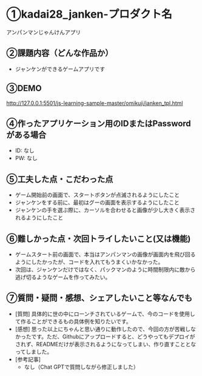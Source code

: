 # ①kadai28_janken-プロダクト名

アンパンマンじゃんけんアプリ

## ②課題内容（どんな作品か）

- ジャンケンができるゲームアプリです

## ③DEMO

http://127.0.0.1:5501/js-learning-sample-master/omikuji/janken_tpl.html

## ④作ったアプリケーション用のIDまたはPasswordがある場合

- ID: なし
- PW: なし

## ⑤工夫した点・こだわった点

- ゲーム開始前の画面で、スタートボタンが点滅されるようにしたこと
- ジャンケンをする前に、最初はグーの画面を表示するようにしたこと
- ジャンケンの手を選ぶ際に、カーソルを合わせると画像が少し大きく表示されるようにしたこと

## ⑥難しかった点・次回トライしたいこと(又は機能)

- ゲームスタート前の画面で、本当はアンパンマンの画像が画面内を飛び回るようにしたかったが、コードを入れてもうまくいかなかった。
- 次回は、ジャンケンだけではなく、パックマンのように時間制限内に敵から逃げ切るようなゲームを作ってみたい。

## ⑦質問・疑問・感想、シェアしたいこと等なんでも

- [質問]
  具体的に世の中にローンチされているゲームで、今のコードを使用して作ることができるもの具体例を知りたいです。
- [感想]
  思った以上にちゃんと思い通りに動作したので、今回の方が苦戦しなかったです。ただ、Githubにアップロードすると、どうやってもデプロイがされず、READMEだけが表示されるようになってしまい、作り直すこととなってしました。
- [参考記事]
  - なし（Chat GPTで質問しながら修正しました）